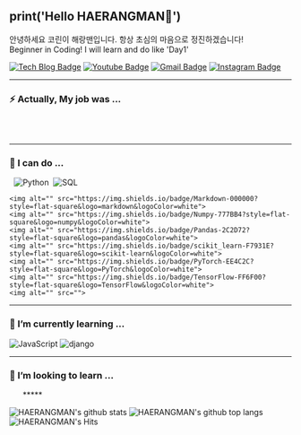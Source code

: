 print('Hello HAERANGMAN👋')
-------
     
   안녕하세요 코린이 해랑맨입니다. 항상 초심의 마음으로 정진하겠습니다!   
Beginner in Coding! I will learn and do like 'Day1'      

  [![Tech Blog Badge](http://img.shields.io/badge/-Tech%20blog-black?style=flat-square&logo=github&link={link})]({link})
  [![Youtube Badge](https://img.shields.io/badge/-해랑맨%20Travel%20Note-c14438?style=flat-square&logo=youtube&link=https://www.youtube.com/channel/UCvNri5FlTSb9gb8ct06gNoA)](https://www.youtube.com/channel/UCvNri5FlTSb9gb8ct06gNoA)
  [![Gmail Badge](https://img.shields.io/badge/Gmail-4285f4?style=flat-square&logo=Gmail&logoColor=white&link=mailto:abcrang@gmail.com)](mailto:abcrang@gmail.com)
  [![Instagram Badge](https://img.shields.io/badge/Instagram-dd2a7b?style=flat-square&logo=Instagram&logoColor=white)](https://www.instagram.com/haerangman)

*****


### ⚡ Actually, My job was ...

<div align=left>
     <img alt="" src="https://img.shields.io/badge/Microsoft_Excel-217346?style=flat-square&logo=microsoft-excel&logoColor=white">  
     <img alt="" src="https://img.shields.io/badge/Microsoft_PowerPoint-B7472A?style=flat-square&logo=microsoft-powerpoint&logoColor=white">  
     <img alt="" src="https://img.shields.io/badge/Microsoft_Word-2B579A?style=flat-square&logo=microsoft-word&logoColor=white">       
</div>
<div align=left>
    <img alt="" src="https://img.shields.io/badge/Adobe%20Illustrator-FF9A00?style=flat-square&logo=adobe%20illustrator&logoColor=white">
    <img alt="" src="https://img.shields.io/badge/Adobe%20InDesign-FF3366?style=flat-square&logo=Adobe%20InDesign&logoColor=white">
    <img alt="" src="https://img.shields.io/badge/Adobe%20Premiere%20Pro-9999FF?style=flat-square&logo=Adobe%20Premiere%20Pro&logoColor=white">
    <img alt="" src="https://img.shields.io/badge/Adobe%20after%20affects-CF96FD?style=flat-square&logo=Adobe%20after%20effects&logoColor=393665">
    <img alt="" src="https://img.shields.io/badge/Adobe%20XD-470137?style=flat-square&logo=Adobe%20XD&logoColor=#FF61F6">
    <img alt="" src="">  
  </div>
  
  
  *****
  
  ### 🔭 I can do ...
  <div align=left>
    <img alt="" src="https://img.shields.io/badge/HTML5-E34F26?style=flat-square&logo=html5&logoColor=white">
    <img alt="" src="https://img.shields.io/badge/CSS3-1572B6?style=flat-square&logo=css3&logoColor=white">       
     <img alt="Python" src="https://img.shields.io/badge/python%20-%2314354C.svg?&style=flat-square&logo=python&logoColor=white"/>    
     <img alt="" src="https://img.shields.io/badge/Selenium-43B02A?style=flat-square&logo=Selenium&logoColor=white">
    <img alt="SQL" src="https://img.shields.io/badge/MySQL-005C84?style=flat-square&logo=mysql&logoColor=white"/> 
     
    <img alt="" src="https://img.shields.io/badge/Markdown-000000?style=flat-square&logo=markdown&logoColor=white">    
    <img alt="" src="https://img.shields.io/badge/Numpy-777BB4?style=flat-square&logo=numpy&logoColor=white">
    <img alt="" src="https://img.shields.io/badge/Pandas-2C2D72?style=flat-square&logo=pandas&logoColor=white">
    <img alt="" src="https://img.shields.io/badge/scikit_learn-F7931E?style=flat-square&logo=scikit-learn&logoColor=white">
    <img alt="" src="https://img.shields.io/badge/PyTorch-EE4C2C?style=flat-square&logo=PyTorch&logoColor=white">
    <img alt="" src="https://img.shields.io/badge/TensorFlow-FF6F00?style=flat-square&logo=TensorFlow&logoColor=white">  
    <img alt="" src=""> 
  </div>
  
  *****
  
  
  ### 🌱 I’m currently learning ...
  <div align=left>
       <img alt="JavaScript" src="https://img.shields.io/badge/javascript%20-%23323330.svg?&style=flat-square&logo=javascript&logoColor=%23F7DF1E"/>
       <img alt="django" src="https://img.shields.io/badge/Django-092E20?style=flat-square&logo=django&logoColor=green"/>
       <img alt="" src="https://img.shields.io/badge/Flask-000000?style=flat-square&logo=flask&logoColor=white">
       <img alt="" src="https://img.shields.io/badge/firebase-ffca28?style=flat-square&logo=firebase&logoColor=black">
       <img alt="" src="">
  </div>
  
  *****
  
  ### 👯 I’m looking to learn ...
  <div align=left>
  <img alt="" src="https://img.shields.io/badge/kubernetes-326ce5.svg?&style=flat-square&logo=kubernetes&logoColor=white">
  <img alt="" src="https://img.shields.io/badge/Node.js-339933?style=flat-square&logo=nodedotjs&logoColor=white">
  <img alt="" src="https://img.shields.io/badge/React-20232A?style=flat-square&logo=react&logoColor=61DAFB">
  <img alt="" src="https://img.shields.io/badge/Sass-CC6699?style=flat-square&logo=sass&logoColor=white">
  <img alt="" src="https://img.shields.io/badge/Vue.js-35495E?style=flat-square&logo=vuedotjs&logoColor=4FC08D">
  <img alt="" src="">
*****


![HAERANGMAN's github stats](https://github-readme-stats.vercel.app/api?username=HAERANGMAN)
![HAERANGMAN's github top langs](https://github-readme-stats.vercel.app/api/top-langs/?username=HAERANGMAN)
![HAERANGMAN's Hits](https://hits.seeyoufarm.com/api/count/incr/badge.svg?url=https%3A%2F%2Fgithub.com%2FHAERANGMAN1212%2Fhit-counter)
